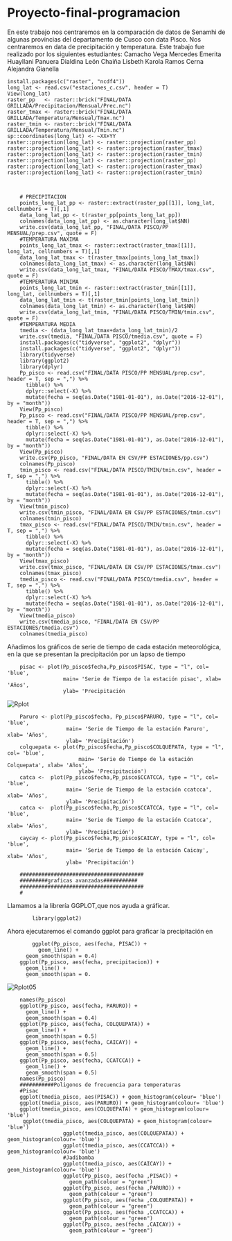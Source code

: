 # Proyecto-final-programacion
En este trabajo nos centraremos en la comparación de datos de Senamhi  de  algunas provincias del departamento de Cusco con data Pisco. Nos centraremos en data de precipitación y temperatura.
Este trabajo fue realizado por los siguientes estudiantes:
Camacho Vega  Mercedes Emerita
Huayllani  Panuera Dialdina
León Chaiña  Lisbeth Karola
Ramos Cerna Alejandra Gianella

    install.packages(c("raster", "ncdf4"))
    long_lat <- read.csv("estaciones_c.csv", header = T)
    View(long_lat)
    raster_pp   <- raster::brick("FINAL/DATA GRILLADA/Precipitacion/Mensual/Prec.nc")
    raster_tmax <- raster::brick("FINAL/DATA GRILLADA/Temperatura/Mensual/Tmax.nc")
    raster_tmin <- raster::brick("FINAL/DATA GRILLADA/Temperatura/Mensual/Tmin.nc")
    sp::coordinates(long_lat) <- ~XX+YY
    raster::projection(long_lat) <- raster::projection(raster_pp)
    raster::projection(long_lat) <- raster::projection(raster_tmax)
    raster::projection(long_lat) <- raster::projection(raster_tmin)
    raster::projection(long_lat) <- raster::projection(raster_pp)
    raster::projection(long_lat) <- raster::projection(raster_tmax)
    raster::projection(long_lat) <- raster::projection(raster_tmin)



        # PRECIPITACION
        points_long_lat_pp <- raster::extract(raster_pp[[1]], long_lat, cellnumbers = T)[,1]
        data_long_lat_pp <- t(raster_pp[points_long_lat_pp])
        colnames(data_long_lat_pp) <- as.character(long_lat$NN)
        write.csv(data_long_lat_pp, "FINAL/DATA PISCO/PP MENSUAL/prep.csv", quote = F)
        #TEMPERATURA MAXIMA
        points_long_lat_tmax <- raster::extract(raster_tmax[[1]], long_lat, cellnumbers = T)[,1]
        data_long_lat_tmax <- t(raster_tmax[points_long_lat_tmax])
        colnames(data_long_lat_tmax) <- as.character(long_lat$NN)
        write.csv(data_long_lat_tmax, "FINAL/DATA PISCO/TMAX/tmax.csv", quote = F)
        #TEMPERATURA MINIMA
        points_long_lat_tmin <- raster::extract(raster_tmin[[1]], long_lat, cellnumbers = T)[,1]
        data_long_lat_tmin <- t(raster_tmin[points_long_lat_tmin])
        colnames(data_long_lat_tmin) <- as.character(long_lat$NN)
        write.csv(data_long_lat_tmin, "FINAL/DATA PISCO/TMIN/tmin.csv", quote = F)
        #TEMPERATURA MEDIA
        tmedia <- (data_long_lat_tmax+data_long_lat_tmin)/2
        write.csv(tmedia, "FINAL/DATA PISCO/tmedia.csv", quote = F)
        install.packages(c("tidyverse", "ggplot2", "dplyr"))
        install.packages(c("tidyverse", "ggplot2", "dplyr"))
        library(tidyverse)
        library(ggplot2)
        library(dplyr)
        Pp_pisco <- read.csv("FINAL/DATA PISCO/PP MENSUAL/prep.csv", header = T, sep = ",") %>%
          tibble() %>%
          dplyr::select(-X) %>%
          mutate(fecha = seq(as.Date("1981-01-01"), as.Date("2016-12-01"), by = "month"))
        View(Pp_pisco)
        Pp_pisco <- read.csv("FINAL/DATA PISCO/PP MENSUAL/prep.csv", header = T, sep = ",") %>%
          tibble() %>%
          dplyr::select(-X) %>%
          mutate(fecha = seq(as.Date("1981-01-01"), as.Date("2016-12-01"), by = "month"))
        View(Pp_pisco)
        write.csv(Pp_pisco, "FINAL/DATA EN CSV/PP ESTACIONES/pp.csv")
        colnames(Pp_pisco)
        tmin_pisco <- read.csv("FINAL/DATA PISCO/TMIN/tmin.csv", header = T, sep = ",") %>%
          tibble() %>%
          dplyr::select(-X) %>%
          mutate(fecha = seq(as.Date("1981-01-01"), as.Date("2016-12-01"), by = "month"))
        View(tmin_pisco)
        write.csv(tmin_pisco, "FINAL/DATA EN CSV/PP ESTACIONES/tmin.csv")
        colnames(tmin_pisco)
        tmax_pisco <- read.csv("FINAL/DATA PISCO/TMIN/tmin.csv", header = T, sep = ",") %>%
          tibble() %>%
          dplyr::select(-X) %>%
          mutate(fecha = seq(as.Date("1981-01-01"), as.Date("2016-12-01"), by = "month"))
        View(tmax_pisco)
        write.csv(tmax_pisco, "FINAL/DATA EN CSV/PP ESTACIONES/tmax.csv")
        colnames(tmax_pisco)
        tmedia_pisco <- read.csv("FINAL/DATA PISCO/tmedia.csv", header = T, sep = ",") %>%
          tibble() %>%
          dplyr::select(-X) %>%
          mutate(fecha = seq(as.Date("1981-01-01"), as.Date("2016-12-01"), by = "month"))
        View(tmedia_pisco)
        write.csv(tmedia_pisco, "FINAL/DATA EN CSV/PP ESTACIONES/tmedia.csv")
        colnames(tmedia_pisco)
        
 Añadimos los gráficos de serie de tiempo de cada estación meteorológica, en la que se presentan la precipitación por un lapso de tiempo
 
        pisac <- plot(Pp_pisco$fecha,Pp_pisco$PISAC, type = "l", col= 'blue',
                      main= 'Serie de Tiempo de la estación pisac', xlab= 'Años',
                      ylab= 'Precipitación
![Rplot](https://user-images.githubusercontent.com/78572913/107041783-e7fbfc00-678e-11eb-8c91-02ac8af39e89.png)

        Paruro <- plot(Pp_pisco$fecha, Pp_pisco$PARURO, type = "l", col= 'blue',
                       main= 'Serie de Tiempo de la estación Paruro', xlab= 'Años',
                       ylab= 'Precipitación')
        colquepata <- plot(Pp_pisco$fecha,Pp_pisco$COLQUEPATA, type = "l", col= 'blue',
                           main= 'Serie de Tiempo de la estación Colquepata', xlab= 'Años',
                           ylab= 'Precipitación')
        catca <-  plot(Pp_pisco$fecha,Pp_pisco$CCATCCA, type = "l", col= 'blue',
                       main= 'Serie de Tiempo de la estación ccatcca', xlab= 'Años',
                       ylab= 'Precipitación')
        catca <-  plot(Pp_pisco$fecha,Pp_pisco$CCATCCA, type = "l", col= 'blue',
                       main= 'Serie de Tiempo de la estación Ccatcca', xlab= 'Años',
                       ylab= 'Precipitación')
        caycay <- plot(Pp_pisco$fecha,Pp_pisco$CAICAY, type = "l", col= 'blue',
                       main= 'Serie de Tiempo de la estación Caicay', xlab= 'Años',
                       ylab= 'Precipitación')
 
        ########################################
        #########graficas avanzadas###########
        ########################################
        #
 Llamamos  a la librería GGPLOT,que nos ayuda a gráficar. 
 
            library(ggplot2)   
Ahora  ejecutaremos el comando ggplot para graficar la  precipitación  en 

            ggplot(Pp_pisco, aes(fecha, PISAC)) +
              geom_line() +
          geom_smooth(span = 0.4)
        ggplot(Pp_pisco, aes(fecha, precipitacion)) +
          geom_line() +
          geom_smooth(span = 0.
![Rplot05](https://user-images.githubusercontent.com/78572913/107045499-90ac5a80-6793-11eb-99b6-0c940a4e3cdf.png)

          

        names(Pp_pisco)
        ggplot(Pp_pisco, aes(fecha, PARURO)) +
          geom_line() +
          geom_smooth(span = 0.4)
        ggplot(Pp_pisco, aes(fecha, COLQUEPATA)) +
          geom_line() +
          geom_smooth(span = 0.5)
        ggplot(Pp_pisco, aes(fecha, CAICAY)) +
          geom_line() +
          geom_smooth(span = 0.5)
        ggplot(Pp_pisco, aes(fecha, CCATCCA)) +
          geom_line() +
          geom_smooth(span = 0.5)
        names(Pp_pisco)
        ###########Poligonos de frecuencia para temperaturas
        #Pisac
        ggplot(tmedia_pisco, aes(PISAC)) + geom_histogram(colour= 'blue')
        ggplot(tmedia_pisco, aes(PARURO)) + geom_histogram(colour= 'blue')
        ggplot(tmedia_pisco, aes(COLQUEPATA) + geom_histogram(colour= 'blue')
         ggplot(tmedia_pisco, aes(COLQUEPATA) + geom_histogram(colour= 'blue')
                      ggplot(tmedia_pisco, aes(COLQUEPATA)) + geom_histogram(colour= 'blue')
                      ggplot(tmedia_pisco, aes(CCATCCA)) + geom_histogram(colour= 'blue')
                      #Jadibamba
                      ggplot(tmedia_pisco, aes(CAICAY)) + geom_histogram(colour= 'blue')
                      ggplot(Pp_pisco, aes(fecha ,PISAC)) +
                        geom_path(colour = "green")
                      ggplot(Pp_pisco, aes(fecha ,PARURO)) +
                        geom_path(colour = "green")
                      ggplot(Pp_pisco, aes(fecha ,COLQUEPATA)) +
                        geom_path(colour = "green")
                      ggplot(Pp_pisco, aes(fecha ,CCATCCA)) +
                        geom_path(colour = "green")
                      ggplot(Pp_pisco, aes(fecha ,CAICAY)) +
                        geom_path(colour = "green")


